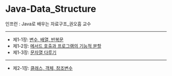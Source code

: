 # Java-Data_Structure

인프런 : Java로 배우는 자료구조_권오흠 교수

---

- 제1-1장: [변수, 배열, 반복문](https://github.com/iceman-brandon/Java-Data_Structure/tree/main/Chapter1/src)
- 제1-2장: [메서드 호출과 프로그램의 기능적 분할](https://github.com/iceman-brandon/Java-Data_Structure/tree/main/Chapter1/src/Section2)
- 제1-3장: [문자열 다루기](https://github.com/iceman-brandon/Java-Data_Structure/tree/main/Chapter1/src/Section3)
---
- 제2-1장: [클래스, 객체, 참조변수](https://github.com/iceman-brandon/Java-Data_Structure/tree/main/Chapter2/src/Section1)
